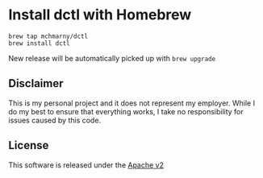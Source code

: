 # Install dctl with Homebrew

```shell
brew tap mchmarny/dctl
brew install dctl
```

New release will be automatically picked up with `brew upgrade`

## Disclaimer

This is my personal project and it does not represent my employer. While I do my best to ensure that everything works, I take no responsibility for issues caused by this code.

## License

This software is released under the [Apache v2](./LICENSE)
